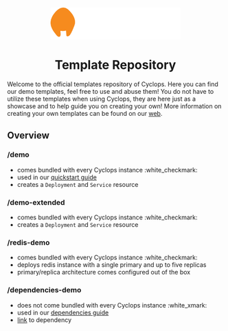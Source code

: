 <p align="center" width="100%">
    <img width="60%" src="./cyclops-simplistic.png">
<p/>
<h1 align="center" >Template Repository</h1>

Welcome to the official templates repository of Cyclops. Here you can find our demo templates, feel free to use and abuse them! You do not have to utilize these templates when using Cyclops, they are here just as a showcase and to help guide you on creating your own! More information on creating your own templates can be found on our [web](https://cyclops-ui.com/docs/templates/).

## Overview

### /demo

- comes bundled with every Cyclops instance :white_checkmark:
- used in our [quickstart guide]()
- creates a `Deployment` and `Service` resource

### /demo-extended

- comes bundled with every Cyclops instance :white_checkmark:
- creates a `Deployment` and `Service` resource

### /redis-demo

- comes bundled with every Cyclops instance :white_checkmark:
- deploys redis instance with a single primary and up to five replicas
- primary/replica architecture comes configured out of the box

### /dependencies-demo

- does not come bundled with every Cyclops instance :white_xmark:
- used in our [dependencies guide]()
- [link](https://petar-cvit.github.io/index.yaml) to dependency
